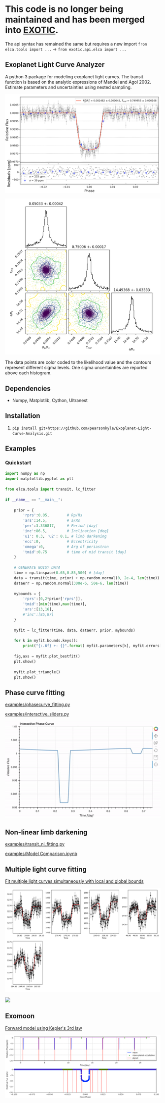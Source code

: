 # This code is no longer being maintained and has been merged into [EXOTIC](https://github.com/rzellem/EXOTIC). 
The api syntax has remained the same but requires a new import `from elca.tools import ...` -> `from exotic.api.elca import ...`

## Exoplanet Light Curve Analyzer

A python 3 package for modeling exoplanet light curves. The transit function is based on the analytic expressions of Mandel and Agol 2002. Estimate parameters and uncertainties using nested sampling. 

![](figures/lightcurve.png)

![](figures/posterior_sample.png)

The data points are color coded to the likelihood value and the contours represent different sigma levels. One sigma uncertainties are reported above each histogram.

## Dependencies
- Numpy, Matplotlib, Cython, Ultranest

## Installation
1. `pip install git+https://github.com/pearsonkyle/Exoplanet-Light-Curve-Analysis.git`

## Examples

### Quickstart
```python
import numpy as np
import matplotlib.pyplot as plt

from elca.tools import transit, lc_fitter

if __name__ == "__main__":

    prior = { 
        'rprs':0.05,        # Rp/Rs
        'ars':14.5,         # a/Rs
        'per':3.336817,     # Period [day]
        'inc':86.5,         # Inclination [deg]
        'u1': 0.3, 'u2': 0.1, # limb darkening
        'ecc':0,            # Eccentricity
        'omega':0,          # Arg of periastron
        'tmid':0.75         # time of mid transit [day]
    } 

    # GENERATE NOISY DATA
    time = np.linspace(0.65,0.85,500) # [day]
    data = transit(time, prior) + np.random.normal(0, 2e-4, len(time))
    dataerr = np.random.normal(300e-6, 50e-6, len(time))

    mybounds = {
        'rprs':[0,2*prior['rprs']],
        'tmid':[min(time),max(time)],
        'ars':[13,16], 
        #'inc':[85,87]
    }

    myfit = lc_fitter(time, data, dataerr, prior, mybounds)
    
    for k in myfit.bounds.keys():
        print("{:.6f} +- {}".format( myfit.parameters[k], myfit.errors[k]))

    fig,axs = myfit.plot_bestfit()
    plt.show()

    myfit.plot_triangle()
    plt.show()
```

## Phase curve fitting

[examples/phasecurve_fitting.py]()

[examples/interactive_sliders.py]()

![](figures/phasecurve.gif)

## Non-linear limb darkening

[examples/transit_nl_fitting.py]()

[examples/Model Comparison.ipynb]()

## Multiple light curve fitting

[Fit multiple light curves simultaneously with local and global bounds](examples/global_fitter.py)

![](figures/global_bestfit.png)

![](figures/global_posterior.png)

## Exomoon

[Forward model using Kepler's 3rd law](examples/exomoon.py)

![](figures/exomoon.png)
